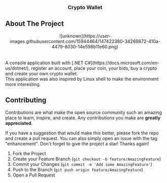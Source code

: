 
<!-- PROJECT LOGO -->
<br />
<div align="center">

  <h3 align="center">Crypto Wallet</h3>
</div>



<!-- ABOUT THE PROJECT -->
## About The Project
<center>![unknown](https://user-images.githubusercontent.com/15944464/147422380-34269872-410a-4479-8030-14e598b11e60.png)</center>
<br><br>
A console application built with [.NET C#](https://docs.microsoft.com/en-us/dotnet/), register an account, place your coin, your bids, buy a crypto and create your own crypto wallet.
<br>This application was also inspired by Linux shell to make the environment more interesting.


<!-- CONTRIBUTING -->
## Contributing

Contributions are what make the open source community such an amazing place to learn, inspire, and create. Any contributions you make are **greatly appreciated**.

If you have a suggestion that would make this better, please fork the repo and create a pull request. You can also simply open an issue with the tag "enhancement".
Don't forget to give the project a star! Thanks again!

1. Fork the Project
2. Create your Feature Branch (`git checkout -b feature/AmazingFeature`)
3. Commit your Changes (`git commit -m 'Add some AmazingFeature'`)
4. Push to the Branch (`git push origin feature/AmazingFeature`)
5. Open a Pull Request


